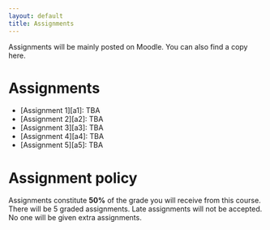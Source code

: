 ```yaml
---
layout: default
title: Assignments
---
```


Assignments will be mainly posted on Moodle. You can also find a copy here.

# Assignments

- [Assignment 1][a1]: TBA
- [Assignment 2][a2]: TBA
- [Assignment 3][a3]: TBA
- [Assignment 4][a4]: TBA
- [Assignment 5][a5]: TBA


# Assignment policy

Assignments constitute **50%** of the grade you will receive from this course.
There will be 5 graded assignments. 
Late assignments will not be accepted. 
No one will be given extra assignments.